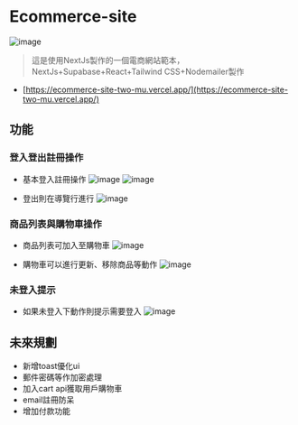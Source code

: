 # Ecommerce-site
 ![image](https://github.com/user-attachments/assets/e51fe3f6-bdb4-4727-a8ca-90694386dfd3)

> 這是使用NextJs製作的一個電商網站範本，NextJs+Supabase+React+Tailwind CSS+Nodemailer製作

- [https://ecommerce-site-two-mu.vercel.app/](https://ecommerce-site-two-mu.vercel.app/)

## 功能

### 登入登出註冊操作

 - 基本登入註冊操作
 ![image](https://github.com/user-attachments/assets/b06df05a-6223-493f-bc66-7bf0e2101e77)
 ![image](https://github.com/user-attachments/assets/4da6d5f4-644b-475d-bd21-9bb4e892274f)
 
 - 登出則在導覽行進行
 ![image](https://github.com/user-attachments/assets/402f4161-19b8-4aa9-a1b8-26301a0aa21b)



### 商品列表與購物車操作

 - 商品列表可加入至購物車
 ![image](https://github.com/user-attachments/assets/376edb38-f16a-491c-93c2-909d07b93a03)

 - 購物車可以進行更新、移除商品等動作
 ![image](https://github.com/user-attachments/assets/b91fc396-6162-48ea-b5a0-f28f4ec0e11f)



### 未登入提示

 - 如果未登入下動作則提示需要登入
 ![image](https://github.com/user-attachments/assets/fcd8ebd9-321f-4d96-91e1-4c390e9d59e6)

 
 
## 未來規劃

 - 新增toast優化ui
 - 郵件密碼等作加密處理
 - 加入cart api獲取用戶購物車
 - email註冊防呆
 - 增加付款功能
